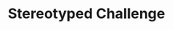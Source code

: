 ---
title : "Stereotyped Challenge"
layout : category
permalink: /categories/Wargame/Stereotyped-Challenge/
author_profile: true
taxonomy: Stereotyped Challenge
---